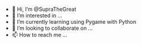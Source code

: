 - 👋 Hi, I’m @SupraTheGreat
- 👀 I’m interested in ...
- 🌱 I’m currently learning using Pygame with Python
- 💞️ I’m looking to collaborate on ...
- 📫 How to reach me ...

<!---
SupraTheGreat/SupraTheGreat is a ✨ special ✨ repository because its `README.md` (this file) appears on your GitHub profile.
You can click the Preview link to take a look at your changes.
--->
